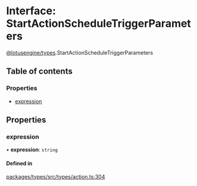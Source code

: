 # Interface: StartActionScheduleTriggerParameters

[@lotusengine/types](../wiki/@lotusengine.types).StartActionScheduleTriggerParameters

## Table of contents

### Properties

- [expression](../wiki/@lotusengine.types.StartActionScheduleTriggerParameters#expression)

## Properties

### expression

• **expression**: `string`

#### Defined in

[packages/types/src/types/action.ts:304](https://github.com/lotusengine/sdk/blob/f1f5297/packages/types/src/types/action.ts#L304)
